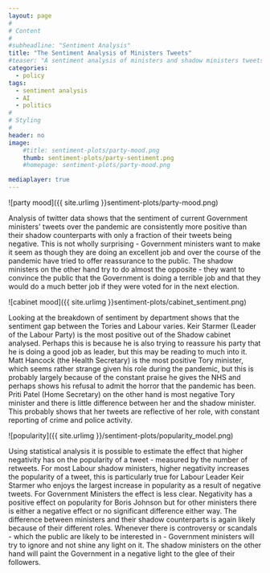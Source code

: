 ```yaml
---
layout: page
#
# Content
#
#subheadline: "Sentiment Analysis"
title: "The Sentiment Analysis of Ministers Tweets"
#teaser: "A sentiment analysis of ministers and shadow ministers tweets."
categories:
  - policy
tags:
  - sentiment analysis
  - AI
  - politics
#
# Styling
#
header: no
image:
    #title: sentiment-plots/party-mood.png
    thumb: sentiment-plots/party-sentiment.png
    #homepage: sentiment-plots/party-mood.png

mediaplayer: true
---
```


![party mood]({{ site.urlimg }}sentiment-plots/party-mood.png)

Analysis of twitter data shows that the sentiment of current Government ministers' tweets over the pandemic are consistently more positive than their shadow counterparts with only a fraction of their tweets being negative. This is not wholly surprising - Government ministers want to make it seem as though they are doing an excellent job and over the course of the pandemic have tried to offer reassurance to the public. The shadow ministers on the other hand try to do almost the opposite - they want to convince the public that the Government is doing a terrible job and that they would do a much better job if they were voted for in the next election.




![cabinet mood]({{ site.urlimg }}sentiment-plots/cabinet_sentiment.png)


Looking at the breakdown of sentiment by department shows that the sentiment gap between the Tories and Labour varies. Keir Starmer (Leader of the Labour Party) is the most positive out of the Shadow cabinet analysed. Perhaps this is because he is also trying to reassure his party that he is doing a good job as leader, but this may be reading to much into it. Matt Hancock (the Health Secretary) is the most positive Tory minister, which seems rather strange given his role during the pandemic, but this is probably largely because of the constant praise he gives the NHS and perhaps shows his refusal to admit the horror that the pandemic has been. Priti Patel (Home Secretary) on the other hand is most negative Tory minister and there is little difference between her and the shadow minister. This probably shows that her tweets are reflective of her role, with constant reporting of crime and police activity.



![popularity]({{ site.urlimg }}/sentiment-plots/popularity_model.png)
<br/>

Using statistical analysis it is possible to estimate the effect that higher negativity has on the popularity of a tweet - measured by the number of retweets. For most Labour shadow ministers, higher negativity increases the popularity of a tweet, this is particularly true for Labour Leader Keir Starmer who enjoys the largest increase in popularity as a result of negative tweets. For Government Ministers the effect is less clear. Negativity has a positive effect on popularity for Boris Johnson but for other ministers there is either a negative effect or no significant difference either way. The difference between ministers and their shadow counterparts is again likely because of their different roles. Whenever there is controversy or scandals - which the public are likely to be interested in - Government ministers will try to ignore and not shine any light on it. The shadow ministers on the other hand will paint the Government in a negative light to the glee of their followers.

<br/><br/><br/><br/>
